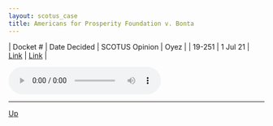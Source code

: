 ```yaml
---
layout: scotus_case
title: Americans for Prosperity Foundation v. Bonta
---
```


| Docket # | Date Decided | SCOTUS Opinion | Oyez |
| 19-251 | 1 Jul 21 | [Link](https://www.supremecourt.gov/opinions/20pdf/594us2r65_2co3.pdf) | [Link](https://www.oyez.org/cases/2020/19-251) |

<audio controls>
   <source src='./resources/19-251.mp3' type='audio/mpeg'>
</audio>

<object data='./resources/19-251.pdf' type='application/pdf'></object>

---

[Up](./README.md)
